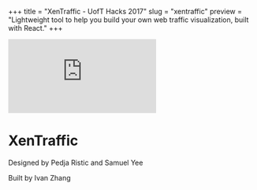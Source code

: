 +++
	title = "XenTraffic - UofT Hacks 2017"
	slug = "xentraffic"
	preview = "Lightweight tool to help you build your own web traffic visualization, built with React."
+++
<iframe id="xenTrafficIframe" src="http://www.xentraffic.com" frameborder="0"></iframe>
<h1>XenTraffic</h1>
<p>Designed by Pedja Ristic and Samuel Yee</p>
<p>Built by Ivan Zhang</p>